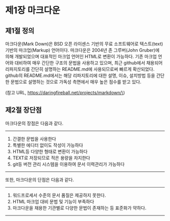 # 제1장 마크다운

## 제1절 정의

마크다운\(Mark Down\)은 BSD 오픈 라이센스 기반의 무료 소프트웨어로 텍스트\(text\) 기반의 마크업\(Markup\) 언어이다.  마크다운은 2004년 존 그루버\(John Gruber\)에 의해 개발되었으며 대표적인 마크업 언어인 HTML로 변환이 가능하다. 기존 마크업 언어와 대비하여 매우 간단한 구조의 문법을 사용하고 있으며, 최근 github에서 채용되어 리파지토리를 간단히 설명하는 README.md에 사용되므로써 빠르게 확산되었다.  github의 README.md에서는 해당 리파지토리에 대한 설명, 이슈, 설치방법 등을 간단한 문법으로 설명하는 것으로 가독성 측면에서 매우 높은 점수를 받고 있다.

\(참고 URL, https://daringfireball.net/projects/markdown/\)

## 제2절 장단점

마크다운의 장점은 다음과 같다.

---

1. 간결한 문법을 사용한다
2. 특별한 에디터 없이도 작성이 가능하다
3. HTML등 다양한 형태로 변환이 가능하다
4. TEXT로 저장되므로 적은 용량을 차지한다
5. git등 버전 관리 시스템을 이용하여 문서 이력관리가 가능하다

---

또한, 마크다운의 단점은 다음과 같다.

---

1. 워드프로세서 수준의 문서 품질은 제공하지 못한다.
2. HTML 마크업 대비 문법 및 기능이 부족하다
3. 마크다운을 채용한 기관별로 다양한 문법이 존재하는 등 표준화가 약하다. 

---



